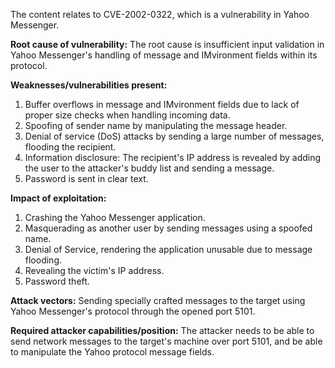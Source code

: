 The content relates to CVE-2002-0322, which is a vulnerability in Yahoo Messenger.

**Root cause of vulnerability:**
The root cause is insufficient input validation in Yahoo Messenger's handling of message and IMvironment fields within its protocol.

**Weaknesses/vulnerabilities present:**
1.  Buffer overflows in message and IMvironment fields due to lack of proper size checks when handling incoming data.
2.  Spoofing of sender name by manipulating the message header.
3.  Denial of service (DoS) attacks by sending a large number of messages, flooding the recipient.
4.  Information disclosure: The recipient's IP address is revealed by adding the user to the attacker's buddy list and sending a message.
5.  Password is sent in clear text.

**Impact of exploitation:**
1.  Crashing the Yahoo Messenger application.
2.  Masquerading as another user by sending messages using a spoofed name.
3.  Denial of Service, rendering the application unusable due to message flooding.
4.  Revealing the victim's IP address.
5.  Password theft.

**Attack vectors:**
Sending specially crafted messages to the target using Yahoo Messenger's protocol through the opened port 5101.

**Required attacker capabilities/position:**
The attacker needs to be able to send network messages to the target's machine over port 5101, and be able to manipulate the Yahoo protocol message fields.